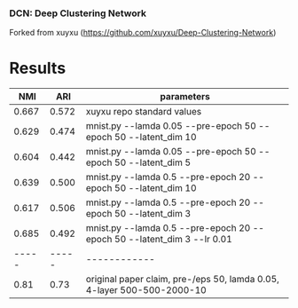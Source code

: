 ### DCN: Deep Clustering Network

Forked from xuyxu (https://github.com/xuyxu/Deep-Clustering-Network)

# Results


| NMI | ARI | parameters |
|-----|-----|------------|
| 0.667 | 0.572 | xuyxu repo standard values |
| 0.629 | 0.474 | mnist.py --lamda 0.05 --pre-epoch 50 --epoch 50 --latent_dim 10 |
| 0.604 | 0.442 | mnist.py --lamda 0.05 --pre-epoch 50 --epoch 50 --latent_dim 5|
| 0.639 | 0.500 | mnist.py --lamda 0.5 --pre-epoch 20 --epoch 50 --latent_dim 10|
| 0.617 | 0.506 | mnist.py --lamda 0.5 --pre-epoch 20 --epoch 50 --latent_dim 3 |
| 0.685 | 0.492 | mnist.py --lamda 0.5 --pre-epoch 20 --epoch 50 --latent_dim 3 --lr 0.01 |
|-----|-----|------------|
|0.81|0.73| original paper claim, pre-/eps 50, lamda 0.05, 4-layer 500-500-2000-10|


